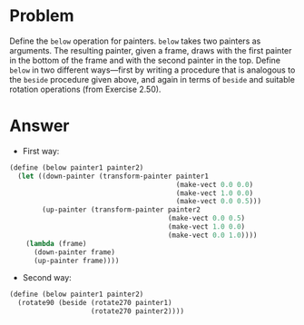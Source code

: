 # Problem

Define the `below` operation for painters. `below` takes two painters as arguments. The resulting painter, given a frame, draws with the first painter in the bottom of the frame and with the second painter in the top. Define `below` in two different ways—first by writing a procedure that is analogous to the `beside` procedure given above, and again in terms of `beside` and suitable rotation operations (from Exercise 2.50).

# Answer

- First way:
```scheme
(define (below painter1 painter2)
  (let ((down-painter (transform-painter painter1
                                         (make-vect 0.0 0.0)
                                         (make-vect 1.0 0.0)
                                         (make-vect 0.0 0.5)))
        (up-painter (transform-painter painter2
                                       (make-vect 0.0 0.5)
                                       (make-vect 1.0 0.0)
                                       (make-vect 0.0 1.0))))
    (lambda (frame)
      (down-painter frame)
      (up-painter frame))))
```
- Second way:
```scheme
(define (below painter1 painter2)
  (rotate90 (beside (rotate270 painter1)
                    (rotate270 painter2))))
```
